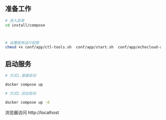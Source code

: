 ## 准备工作

```bash
# 进入目录
cd install/compose



# 设置程序运行权限
chmod +x conf/app/ctl-tools.sh  conf/app/start.sh  conf/app/echocloud-admin-web.jar


```


## 启动服务

```bash
# 方式1.直接启动

docker compose up

# 方式2.后台启动

docker compose up -d

```

浏览器访问 http://localhost

